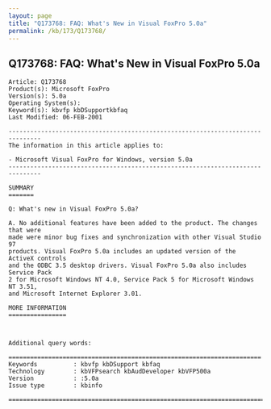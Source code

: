```yaml
---
layout: page
title: "Q173768: FAQ: What's New in Visual FoxPro 5.0a"
permalink: /kb/173/Q173768/
---
```


## Q173768: FAQ: What's New in Visual FoxPro 5.0a

	Article: Q173768
	Product(s): Microsoft FoxPro
	Version(s): 5.0a
	Operating System(s): 
	Keyword(s): kbvfp kbDSupportkbfaq
	Last Modified: 06-FEB-2001
	
	-------------------------------------------------------------------------------
	The information in this article applies to:
	
	- Microsoft Visual FoxPro for Windows, version 5.0a 
	-------------------------------------------------------------------------------
	
	SUMMARY
	=======
	
	Q: What's new in Visual FoxPro 5.0a?
	
	A. No additional features have been added to the product. The changes that were
	made were minor bug fixes and synchronization with other Visual Studio 97
	products. Visual FoxPro 5.0a includes an updated version of the ActiveX controls
	and the ODBC 3.5 desktop drivers. Visual FoxPro 5.0a also includes Service Pack
	2 for Microsoft Windows NT 4.0, Service Pack 5 for Microsoft Windows NT 3.51,
	and Microsoft Internet Explorer 3.01.
	
	MORE INFORMATION
	================
	
	
	
	Additional query words:
	
	======================================================================
	Keywords          : kbvfp kbDSupport kbfaq
	Technology        : kbVFPsearch kbAudDeveloper kbVFP500a
	Version           : :5.0a
	Issue type        : kbinfo
	
	=============================================================================
	
